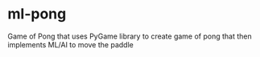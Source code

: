 # ml-pong
Game of Pong that uses PyGame library to create game of pong that then implements ML/AI to move the paddle
